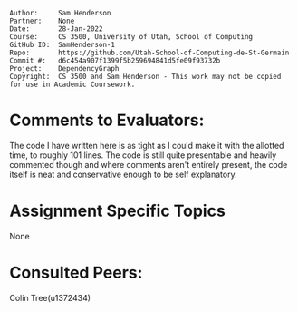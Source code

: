 ```
Author:     Sam Henderson
Partner:    None
Date:       28-Jan-2022
Course:     CS 3500, University of Utah, School of Computing
GitHub ID:  SamHenderson-1
Repo:       https://github.com/Utah-School-of-Computing-de-St-Germain
Commit #:   d6c454a907f1399f5b259694841d5fe09f93732b
Project:    DependencyGraph
Copyright:  CS 3500 and Sam Henderson - This work may not be copied for use in Academic Coursework.
```

# Comments to Evaluators:

The code I have written here is as tight as I could make it with the allotted time, to roughly 101
lines. The code is still quite presentable and heavily commented though and where comments aren't 
entirely present, the code itself is neat and conservative enough to be self explanatory.

# Assignment Specific Topics
None

# Consulted Peers:
Colin Tree(u1372434)